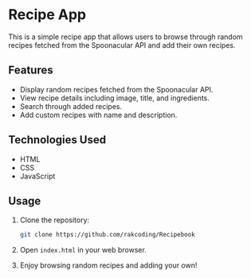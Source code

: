 

# Recipe App

This is a simple recipe app that allows users to browse through random recipes fetched from the Spoonacular API and add their own recipes.

## Features

- Display random recipes fetched from the Spoonacular API.
- View recipe details including image, title, and ingredients.
- Search through added recipes.
- Add custom recipes with name and description.

## Technologies Used

- HTML
- CSS
- JavaScript

## Usage

1. Clone the repository:

   ```bash
   git clone https://github.com/rakcoding/Recipebook
   ```

2. Open `index.html` in your web browser.

3. Enjoy browsing random recipes and adding your own!
